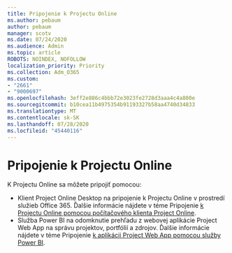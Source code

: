 ```yaml
---
title: Pripojenie k Projectu Online
ms.author: pebaum
author: pebaum
manager: scotv
ms.date: 07/24/2020
ms.audience: Admin
ms.topic: article
ROBOTS: NOINDEX, NOFOLLOW
localization_priority: Priority
ms.collection: Adm_O365
ms.custom:
- "2661"
- "9000697"
ms.openlocfilehash: 3eff2e886c4bbb72e3023fe2728d3aaa4c4a800e
ms.sourcegitcommit: b10cea11b4975354b91193327b58aa4740d34833
ms.translationtype: MT
ms.contentlocale: sk-SK
ms.lasthandoff: 07/28/2020
ms.locfileid: "45440116"
---
```

# <a name="connect-to-project-online"></a>Pripojenie k Projectu Online

K Projectu Online sa môžete pripojiť pomocou:

- Klient Project Online Desktop na pripojenie k Projectu Online v prostredí služieb Office 365. Ďalšie informácie nájdete v téme Pripojenie [k Projectu Online pomocou počítačového klienta Project Online](https://docs.microsoft.com/projectonline/connect-to-project-online-with-the-project-online-desktop-client).  
- Služba Power BI na odomknutie prehľadu z webovej aplikácie Project Web App na správu projektov, portfólií a zdrojov. Ďalšie informácie nájdete v téme Pripojenie [k aplikácii Project Web App pomocou služby Power BI](https://docs.microsoft.com/power-bi/service-connect-to-project-online).  
